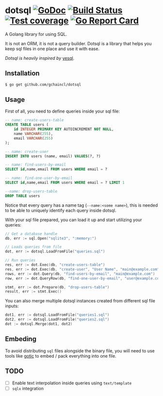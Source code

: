 dotsql 
[![GoDoc](https://godoc.org/github.com/gchaincl/dotsql?status.svg)](https://godoc.org/github.com/gchaincl/dotsql)
[![Build Status](https://travis-ci.org/gchaincl/dotsql.svg)](https://travis-ci.org/gchaincl/dotsql)
[![Test coverage](https://gocover.io/_badge/github.com/gchaincl/dotsql)](https://gocover.io/github.com/gchaincl/dotsql)
[![Go Report Card](https://goreportcard.com/badge/github.com/gchaincl/dotsql)](https://goreportcard.com/report/github.com/gchaincl/dotsql)
======

A Golang library for using SQL.

It is not an ORM, it is not a query builder. Dotsql is a library that helps you
keep sql files in one place and use it with ease.

_Dotsql is heavily inspired by_ [yesql](https://github.com/krisajenkins/yesql).

Installation
--
```bash
$ go get github.com/gchaincl/dotsql
```

Usage 
--

First of all, you need to define queries inside your sql file:

```sql
-- name: create-users-table
CREATE TABLE users (
    id INTEGER PRIMARY KEY AUTOINCREMENT NOT NULL,
    name VARCHAR(255),
    email VARCHAR(255)
);

-- name: create-user
INSERT INTO users (name, email) VALUES(?, ?)

-- name: find-users-by-email
SELECT id,name,email FROM users WHERE email = ?

-- name: find-one-user-by-email
SELECT id,name,email FROM users WHERE email = ? LIMIT 1

--name: drop-users-table
DROP TABLE users
```

Notice that every query has a name tag (`--name:<some name>`),
this is needed to be able to uniquely identify each query
inside dotsql.

With your sql file prepared, you can load it up and start utilizing your queries:

```go
// Get a database handle
db, err := sql.Open("sqlite3", ":memory:")

// Loads queries from file
dot, err := dotsql.LoadFromFile("queries.sql")

// Run queries
res, err := dot.Exec(db, "create-users-table")
res, err := dot.Exec(db, "create-user", "User Name", "main@example.com")
rows, err := dot.Query(db, "find-users-by-email", "main@example.com")
row, err := dot.QueryRow(db, "find-one-user-by-email", "user@example.com")

stmt, err := dot.Prepare(db, "drop-users-table")
result, err := stmt.Exec()
```

You can also merge multiple dotsql instances created from different sql file inputs:
```go
dot1, err := dotsql.LoadFromFile("queries1.sql")
dot2, err := dotsql.LoadFromFile("queries2.sql")
dot := dotsql.Merge(dot1, dot2)
```

Embeding
--
To avoid distributing `sql` files alongside the binary file, you will need to use tools like 
[gotic](https://github.com/gchaincl/gotic) to embed / pack everything into one file.

TODO
--
- [ ] Enable text interpolation inside queries using `text/template`
- [ ] `sqlx` integration
